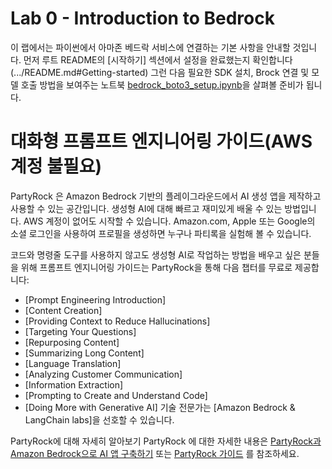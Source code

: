 # Lab 0 - Introduction to Bedrock

이 랩에서는 파이썬에서 아마존 베드락 서비스에 연결하는 기본 사항을 안내할 것입니다.
먼저 루트 README의 [시작하기] 섹션에서 설정을 완료했는지 확인합니다(.../README.md#Getting-started)
그런 다음 필요한 SDK 설치, Brock 연결 및 모델 호출 방법을 보여주는 노트북 [bedrock_boto3_setup.ipynb](bedrock_boto3_setup.ipynb)을 살펴볼 준비가 됩니다.

# 대화형 프롬프트 엔지니어링 가이드(AWS 계정 불필요)
PartyRock 은 Amazon Bedrock 기반의 플레이그라운드에서 AI 생성 앱을 제작하고 사용할 수 있는 공간입니다. 생성형 AI에 대해 빠르고 재미있게 배울 수 있는 방법입니다. AWS 계정이 없어도 시작할 수 있습니다. Amazon.com, Apple 또는 Google의 소셜 로그인을 사용하여 프로필을 생성하면 누구나 파티록을 실험해 볼 수 있습니다.

코드와 명령줄 도구를 사용하지 않고도 생성형 AI로 작업하는 방법을 배우고 싶은 분들을 위해 프롬프트 엔지니어링 가이드는 PartyRock을 통해 다음 챕터를 무료로 제공합니다:

* [Prompt Engineering Introduction] 
* [Content Creation]
* [Providing Context to Reduce Hallucinations]
* [Targeting Your Questions] 
* [Repurposing Content] 
* [Summarizing Long Content] 
* [Language Translation] 
* [Analyzing Customer Communication] 
* [Information Extraction] 
* [Prompting to Create and Understand Code] 
* [Doing More with Generative AI] 
기술 전문가는 [Amazon Bedrock & LangChain labs]을 선호할 수 있습니다.

PartyRock에 대해 자세히 알아보기
PartyRock 에 대한 자세한 내용은 [PartyRock과 Amazon Bedrock으로 AI 앱 구축하기](https://aws.amazon.com/ko/blogs/aws/build-ai-apps-with-partyrock-and-amazon-bedrock/)  또는 [PartyRock 가이드](https://partyrock.aws/guide/getStarted) 를 참조하세요.
